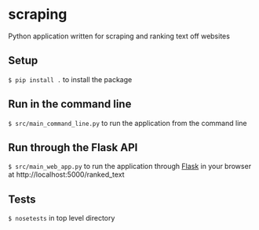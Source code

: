 # scraping
Python application written for scraping and ranking text off websites


## Setup
`$ pip install .` to install the package


## Run in the command line
`$ src/main_command_line.py` to run the application from the command line


## Run through the Flask API
`$ src/main_web_app.py` to run the application through [Flask](https://github.com/pallets/flask) in your browser at http://localhost:5000/ranked_text


## Tests
`$ nosetests` in top level directory
